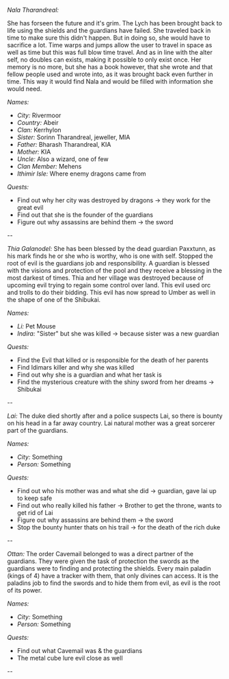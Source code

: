 _Nala Tharandreal:_

She has forseen the future and it's grim. The Lych has been brought back to life using the shields and the guardians have failed. She traveled back in time to make sure this didn't happen. But in doing so, she would have to sacrifice a lot. Time warps and jumps allow the user to travel in space as well as time but this was full blow time travel. And as in line with the alter self, no doubles can exists, making it possible to only exist once. Her memory is no more, but she has a book however, that she wrote and that fellow people used and wrote into, as it was brought back even further in time. This way it would find Nala and would be filled with information she would need.

_Names:_
- _City:_ Rivermoor
- _Country:_ Abeir
- _Clan:_ Kerrhylon
- _Sister:_ Sorinn Tharandreal, jeweller, MIA
- _Father:_ Bharash Tharandreal, KIA
- _Mother:_ KIA
- _Uncle:_ Also a wizard, one of few
- _Clan Member:_ Mehens
- _Ithimir Isle:_ Where enemy dragons came from

_Quests:_
- Find out why her city was destroyed by dragons -> they work for the great evil
- Find out that she is the founder of the guardians
- Figure out why assassins are behind them -> the sword

--

_Thia Galanodel:_ She has been blessed by the dead guardian Paxxtunn, as his mark finds he or she who is worthy, who is one with self. Stopped the root of evil is the guardians job and responsibility. A guardian is blessed with the visions and protection of the pool and they receive a blessing in the most darkest of times. Thia and her village was destroyed because of upcoming evil trying to regain some control over land. This evil used orc and trolls to do their bidding. This evil has now spread to Umber as well in the shape of one of the Shibukai.

_Names:_
- _Li:_ Pet Mouse
- _Indira:_ "Sister" but she was killed -> because sister was a new guardian

_Quests:_
- Find the Evil that killed or is responsible for the death of her parents
- Find Idimars killer and why she was killed
- Find out why she is a guardian and what her task is
- Find the mysterious creature with the shiny sword from her dreams -> Shibukai

--

_Lai:_ The duke died shortly after and a police suspects Lai, so there is bounty on his head in a far away country. Lai natural mother was a great sorcerer part of the guardians.

_Names:_
- _City:_ Something
- _Person:_ Something

_Quests:_
- Find out who his mother was and what she did -> guardian, gave lai up to keep safe
- Find out who really killed his father -> Brother to get the throne, wants to get rid of Lai
- Figure out why assassins are behind them -> the sword
- Stop the bounty hunter thats on his trail -> for the death of the rich duke

--

_Ottan:_ The order Cavemail belonged to was a direct partner of the guardians. They were given the task of protection the swords as the guardians were to finding and protecting the shields. Every main paladin (kings of 4) have a tracker with them, that only divines can access. It is the paladins job to find the swords and to hide them from evil, as evil is the root of its power.

_Names:_
- _City:_ Something
- _Person:_ Something

_Quests:_
- Find out what Cavemail was & the guardians
- The metal cube lure evil close as well

--
